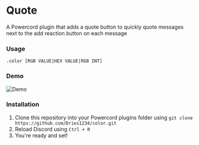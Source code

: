 # Quote
A Powercord plugin that adds a quote button to quickly quote messages next to the add reaction button on each message

### Usage
`.color [RGB VALUE|HEX VALUE|RGB INT]`
### Demo
![Demo](https://media.giphy.com/media/d9TLLO4oi01NmR9nPt/giphy.gif)

### Installation
1. Clone this repository into your Powercord plugins folder using `git clone https://github.com/Dries1234/color.git`
2. Reload Discord using `Ctrl + R`
3. You're ready and set!

